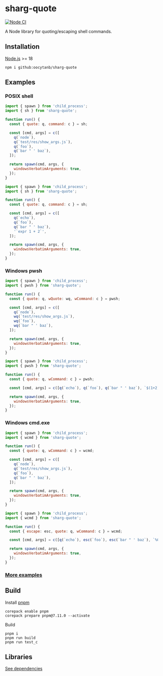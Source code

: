 # sharg-quote

[![Node CI](https://github.com/oocytanb/sharg-quote/actions/workflows/node_ci.yml/badge.svg)](https://github.com/oocytanb/sharg-quote/actions/workflows/node_ci.yml)

A Node library for quoting/escaping shell commands.

## Installation

[Node.js](https://nodejs.org/) >= 18

```
npm i github:oocytanb/sharg-quote
```

## Examples

### POSIX shell

```javascript
import { spawn } from 'child_process';
import { sh } from 'sharg-quote';

function run() {
  const { quote: q, command: c } = sh;

  const [cmd, args] = c([
    q(`node`),
    q(`test/res/show_args.js`),
    q(`foo`),
    q(`bar " ' baz`),
  ]);

  return spawn(cmd, args, {
    windowsVerbatimArguments: true,
  });
}
```

```javascript
import { spawn } from 'child_process';
import { sh } from 'sharg-quote';

function run() {
  const { quote: q, command: c } = sh;

  const [cmd, args] = c([
    q(`echo`),
    q(`foo`),
    q(`bar " ' baz`),
    '`expr 1 + 2`',
  ]);

  return spawn(cmd, args, {
    windowsVerbatimArguments: true,
  });
}
```

### Windows pwsh

```javascript
import { spawn } from 'child_process';
import { pwsh } from 'sharg-quote';

function run() {
  const { quote: q, wQuote: wq, wCommand: c } = pwsh;

  const [cmd, args] = c([
    q(`node`),
    wq(`test/res/show_args.js`),
    wq(`foo`),
    wq(`bar " ' baz`),
  ]);

  return spawn(cmd, args, {
    windowsVerbatimArguments: true,
  });
}
```

```javascript
import { spawn } from 'child_process';
import { pwsh } from 'sharg-quote';

function run() {
  const { quote: q, wCommand: c } = pwsh;

  const [cmd, args] = c([q(`echo`), q(`foo`), q(`bar " ' baz`), `$(1+2)`]);

  return spawn(cmd, args, {
    windowsVerbatimArguments: true,
  });
}
```

### Windows cmd.exe

```javascript
import { spawn } from 'child_process';
import { wcmd } from 'sharg-quote';

function run() {
  const { quote: q, wCommand: c } = wcmd;

  const [cmd, args] = c([
    q(`node`),
    q(`test/res/show_args.js`),
    q(`foo`),
    q(`bar " ' baz`),
  ]);

  return spawn(cmd, args, {
    windowsVerbatimArguments: true,
  });
}
```

```javascript
import { spawn } from 'child_process';
import { wcmd } from 'sharg-quote';

function run() {
  const { escape: esc, quote: q, wCommand: c } = wcmd;

  const [cmd, args] = c([q(`echo`), esc(`foo`), esc(`bar " ' baz`), `%OS%`]);

  return spawn(cmd, args, {
    windowsVerbatimArguments: true,
  });
}
```

### [More examples](./test/)

## Build

Install [pnpm](https://pnpm.io/)

```
corepack enable pnpm
corepack prepare pnpm@7.11.0 --activate
```

Build

```
pnpm i
pnpm run build
pnpm run test_c
```

## Libraries

[See dependencies](./package.json)
